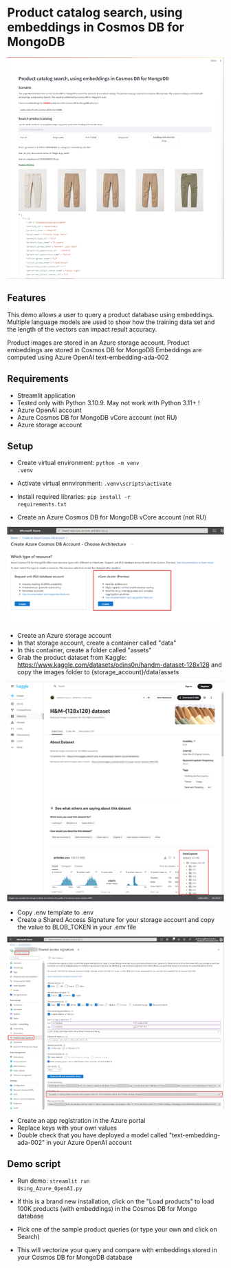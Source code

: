 # Product catalog search, using embeddings in Cosmos DB for MongoDB
![Illustration!](product_search_cosmosdb_mongodb.png)
## Features
This demo allows a user to query a product database using embeddings. Multiple language models are used to show how the training data set and the length of the vectors can impact result accuracy.

Product images are stored in an Azure storage account. 
Product embeddings are stored in Cosmos DB for MongoDB
Embeddings are computed using Azure OpenAI text-embedding-ada-002

## Requirements
- Streamlit application
- Tested only with Python 3.10.9. May not work with Python 3.11+ !
- Azure OpenAI account
- Azure Cosmos DB for MongoDB vCore account (not RU)
- Azure storage account

## Setup
- Create virtual environment: <code>python -m venv .venv</code>
- Activate virtual ennvironment: <code>.venv\scripts\activate</code>
- Install required libraries: <code>pip install -r requirements.txt</code>

- Create an Azure Cosmos DB for MongoDB vCore account (not RU)

![Illustration!](cosmosdb_mongo_vcore.png)

- Create an Azure storage account
- In that storage account, create a container called "data"
- In this container, create a folder called "assets"
- Grab the product dataset from Kaggle: https://www.kaggle.com/datasets/odins0n/handm-dataset-128x128 and copy the images folder to {storage_account}/data/assets

![Illustration!](h&m_dataset.png)

- Copy .env template to .env
- Create a Shared Access Signature for your storage account and copy the value to BLOB_TOKEN in your .env file

![Illustration!](blob_sas_token.png)

- Create an app registration in the Azure portal
- Replace keys with your own values
- Double check that you have deployed a model called "text-embedding-ada-002" in your Azure OpenAI account

## Demo script
- Run demo: <code>streamlit run Using_Azure_OpenAI.py</code>
- If this is a brand new installation, click on the "Load products" to load 100K products (with embeddings) in the Cosmos DB for Mongo database

- Pick one of the sample product queries (or type your own and click on Search) 
- This will vectorize your query and compare with embeddings stored in your Cosmos DB for MongoDB database
